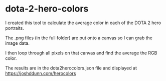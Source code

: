 # dota-2-hero-colors

I created this tool to calculate the average color in each of the DOTA 2 hero portraits.

The .png files (in the full folder) are put onto a canvas so I can grab the image data.

I then loop through all pixels on that canvas and find the average the RGB color.

The results are in the dota2herocolors.json file and displayed at https://joshddunn.com/herocolors
